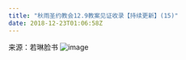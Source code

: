```yaml
---
title: "秋雨圣约教会12.9教案见证收录【持续更新】(15)"
date: 2018-12-23T01:06:58Z
---
```


来源：若琳脸书
![image](https://user-images.githubusercontent.com/37917810/50379889-207b0300-0625-11e9-927b-a31d0e3059b8.png)
